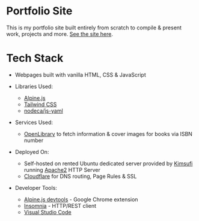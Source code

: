 # Portfolio Site
This is my portfolio site built entirely from scratch to compile & present work, projects and more. [See the site here](https://charlie.onl).

# Tech Stack
- Webpages built with vanilla HTML, CSS & JavaScript
- Libraries Used:
    - [Alpine.js](https://alpinejs.dev/essentials/installation)
    - [Tailwind CSS](https://tailwindcss.com/)
    - [nodeca/js-yaml](https://github.com/nodeca/js-yaml)

- Services Used:
    - [OpenLibrary](https://openlibrary.org/) to fetch information & cover images for books via ISBN number

- Deployed On:
    - Self-hosted on rented Ubuntu dedicated server provided by [Kimsufi](https://kimsufi.com) running [Apache2](https://httpd.apache.org/) HTTP Server
    - [Cloudflare](https://cloudflare.com) for DNS routing, Page Rules & SSL

- Developer Tools:
    - [Alpine.js devtools](https://chrome.google.com/webstore/detail/alpinejs-devtools/fopaemeedckajflibkpifppcankfmbhk/related) - Google Chrome extension
    - [Insomnia](https://insomnia.rest/) - HTTP/REST client
    - [Visual Studio Code](https://code.visualstudio.com/)
